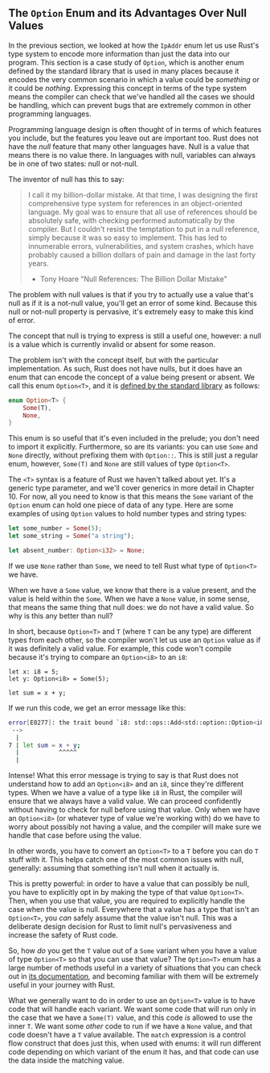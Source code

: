 ## The `Option` Enum and its Advantages Over Null Values

In the previous section, we looked at how the `IpAddr` enum let us use Rust's
type system to encode more information than just the data into our program.
This section is a case study of `Option`, which is another enum defined by the
standard library that is used in many places because it encodes the very common
scenario in which a value could be *something* or it could be *nothing*.
Expressing this concept in terms of the type system means the compiler can
check that we've handled all the cases we should be handling, which can prevent
bugs that are extremely common in other programming languages.

Programming language design is often thought of in terms of which features you
include, but the features you leave out are important too. Rust does not have
the *null* feature that many other languages have. Null is a value that
means there is no value there. In languages with null, variables
can always be in one of two states: null or not-null.

The inventor of null has this to say:

> I call it my billion-dollar mistake. At that time, I was designing the first
> comprehensive type system for references in an object-oriented language. My
> goal was to ensure that all use of references should be absolutely safe, with
> checking performed automatically by the compiler. But I couldn't resist the
> temptation to put in a null reference, simply because it was so easy to
> implement. This has led to innumerable errors, vulnerabilities, and system
> crashes, which have probably caused a billion dollars of pain and damage in
> the last forty years.
>
> - Tony Hoare "Null References: The Billion Dollar Mistake"

The problem with null values is that if you try to actually use a value that's
null as if it is a not-null value, you'll get an error of some kind. Because
this null or not-null property is pervasive, it's extremely easy to make this
kind of error.

The concept that null is trying to express is still a useful one, however: a
null is a value which is currently invalid or absent for some reason.

The problem isn't with the concept itself, but with the particular
implementation. As such, Rust does not have nulls, but it does have an enum
that can encode the concept of a value being present or absent. We call this
enum `Option<T>`, and it is [defined by the standard
library][option]<!-- ignore --> as follows:

[option]: ../std/option/enum.Option.html

```rust
enum Option<T> {
    Some(T),
    None,
}
```

This enum is so useful that it's even included in the prelude; you don't need
to import it explicitly. Furthermore, so are its variants: you can use `Some`
and `None` directly, without prefixing them with `Option::`. This is still just
a regular enum, however, `Some(T)` and `None` are still values of type
`Option<T>`.

<!-- We haven't spoken about the prelude so far in the book, I think I made a
note of that in a previous chapter---we should tell the reader what it is
before mentioning it so they know what significance it has here -->

<!-- We did speak about the prelude previously, in chapter 2, the Processing a
Guess section. I don't have any comments from you about it there... /Carol -->

The `<T>` syntax is a feature of Rust we haven't talked about yet. It's a
generic type parameter, and we'll cover generics in more detail in Chapter 10.
For now, all you need to know is that this means the `Some` variant of the
`Option` enum can hold one piece of data of any type. Here are some examples of
using `Option` values to hold number types and string types:

```rust
let some_number = Some(5);
let some_string = Some("a string");

let absent_number: Option<i32> = None;
```

If we use `None` rather than `Some`, we need to tell Rust what type of
`Option<T>` we have.

When we have a `Some` value, we know that there is a value present, and the
value is held within the `Some`. When we have a `None` value, in some sense,
that means the same thing that null does: we do not have a valid value. So why
is this any better than null?

In short, because `Option<T>` and `T` (where `T` can be any type) are different
types from each other, so the compiler won't let us use an `Option` value as if
it was definitely a valid value. For example, this code won't compile because
it's trying to compare an `Option<i8>` to an `i8`:

```rust,ignore
let x: i8 = 5;
let y: Option<i8> = Some(5);

let sum = x + y;
```

If we run this code, we get an error message like this:

```bash
error[E0277]: the trait bound `i8: std::ops::Add<std::option::Option<i8>>` is not satisfied
 -->
  |
7 | let sum = x + y;
  |           ^^^^^
  |
```

Intense! What this error message is trying to say is that Rust does not
understand how to add an `Option<i8>` and an `i8`, since they're different
types. When we have a value of a type like `i8` in Rust, the compiler will
ensure that we always have a valid value. We can proceed confidently without
having to check for null before using that value. Only when we have an
`Option<i8>` (or whatever type of value we're working with) do we have to
worry about possibly not having a value, and the compiler will make sure we
handle that case before using the value.

In other words, you have to convert an `Option<T>` to a `T` before you can do
`T` stuff with it. This helps catch one of the most common issues with null,
generally: assuming that something isn't null when it actually is.

This is pretty powerful: in order to have a value that can possibly be null,
you have to explicitly opt in by making the type of that value `Option<T>`.
Then, when you use that value, you are required to explicitly handle the case
when the value is null. Everywhere that a value has a type that isn't an
`Option<T>`, you *can* safely assume that the value isn't null. This was a
deliberate design decision for Rust to limit null's pervasiveness and increase
the safety of Rust code.

<!-- So does None count as an option<T>? I lost the None thread a bit here -->
<!-- Yes, since `Option<T>` is an enum and `None` is a variant of this enum,
`None`'s type is `Option<T>`. I hope with the clarifications I added in the
previous section that this will be clear by this point. /Carol -->

So, how _do_ you get the `T` value out of a `Some` variant when you have a
value of type `Option<T>` so that you can use that value? The `Option<T>` enum
has a large number of methods useful in a variety of situations that you can
check out in [its documentation][docs]<!-- ignore -->, and becoming familiar
with them will be extremely useful in your journey with Rust.

[docs]: ../std/option/enum.Option.html

What we generally want to do in order to use an `Option<T>` value is to have
code that will handle each variant. We want some code that will run only in the
case that we have a `Some(T)` value, and this code _is_ allowed to use the
inner `T`. We want some _other_ code to run if we have a `None` value, and that
code doesn't have a `T` value available. The `match` expression is a control
flow construct that does just this, when used with enums: it will run different
code depending on which variant of the enum it has, and that code can use the
data inside the matching value.

<!-- I'm not sure about this connecting paragraph, it doesn't seem like match
and option are actually that much connected, at least not at first. That's
fine, this is all under the enum heading, but it might confuse if we imply
otherwise --- unless I'm just missing the connection -->
<!-- I've tried to make the connection more explicit, is this better? /Carol -->
